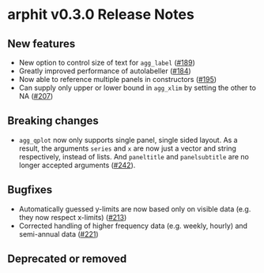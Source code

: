 # arphit v0.3.0 Release Notes

## New features
 
 * New option to control size of text for `agg_label` ([#189](https://github.com/angusmoore/arphit/pull/189))
 * Greatly improved performance of autolabeller ([#184](https://github.com/angusmoore/arphit/pull/184))
 * Now able to reference multiple panels in constructors ([#195](https://github.com/angusmoore/arphit/pull/195))
 * Can supply only upper or lower bound in `agg_xlim` by setting the other to NA ([#207](https://github.com/angusmoore/arphit/pull/207))

## Breaking changes

 * `agg_qplot` now only supports single panel, single sided layout. As a result, 
the arguments `series` and `x` are now just a vector and string respectively,
instead of lists. And `paneltitle` and `panelsubtitle` are no longer accepted
arguments ([#242](https://github.com/angusmoore/arphit/pull/242)).
 
## Bugfixes

 * Automatically guessed y-limits are now based only on visible data (e.g. they now respect x-limits) ([#213](https://github.com/angusmoore/arphit/pull/213))
 * Corrected handling of higher frequency data (e.g. weekly, hourly) and semi-annual data ([#221](https://github.com/angusmoore/arphit/pull/221))

## Deprecated or removed
